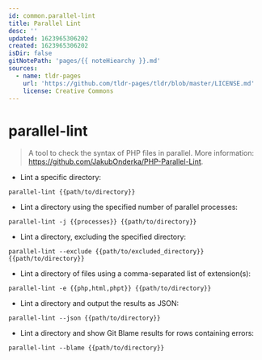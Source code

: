 ```yaml
---
id: common.parallel-lint
title: Parallel Lint
desc: ''
updated: 1623965306202
created: 1623965306202
isDir: false
gitNotePath: 'pages/{{ noteHiearchy }}.md'
sources:
  - name: tldr-pages
    url: 'https://github.com/tldr-pages/tldr/blob/master/LICENSE.md'
    license: Creative Commons
---
```

# parallel-lint

> A tool to check the syntax of PHP files in parallel.
> More information: <https://github.com/JakubOnderka/PHP-Parallel-Lint>.

- Lint a specific directory:

`parallel-lint {{path/to/directory}}`

- Lint a directory using the specified number of parallel processes:

`parallel-lint -j {{processes}} {{path/to/directory}}`

- Lint a directory, excluding the specified directory:

`parallel-lint --exclude {{path/to/excluded_directory}} {{path/to/directory}}`

- Lint a directory of files using a comma-separated list of extension(s):

`parallel-lint -e {{php,html,phpt}} {{path/to/directory}}`

- Lint a directory and output the results as JSON:

`parallel-lint --json {{path/to/directory}}`

- Lint a directory and show Git Blame results for rows containing errors:

`parallel-lint --blame {{path/to/directory}}`

